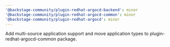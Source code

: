 ```yaml
---
'@backstage-community/plugin-redhat-argocd-backend': minor
'@backstage-community/plugin-redhat-argocd-common': minor
'@backstage-community/plugin-redhat-argocd': minor
---
```


Add multi-source application support and move application types to plugin-redhat-argocd-common package.
